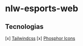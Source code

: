 # nlw-esports-web

## Tecnologias
[x] [Tailwindcss]('https://tailwindcss.com')
[x] [Phosphor Icons]('https://phosphoricons.com/')
